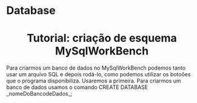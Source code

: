 # Database

<h1 align=center>Tutorial: criação de esquema MySqlWorkBench</h1>

<p>Para criarmos um banco de dados no MySqlWorkBench podemos tanto usar um arquivo SQL e depois rodá-lo, como podemos utilizar os botoôes que o programa disponibiliza. Usaremos a primeira. Para criarmos um banco de dados usamos o comando CREATE DATABASE _nomeDoBancodeDados_;<t></t></p>


